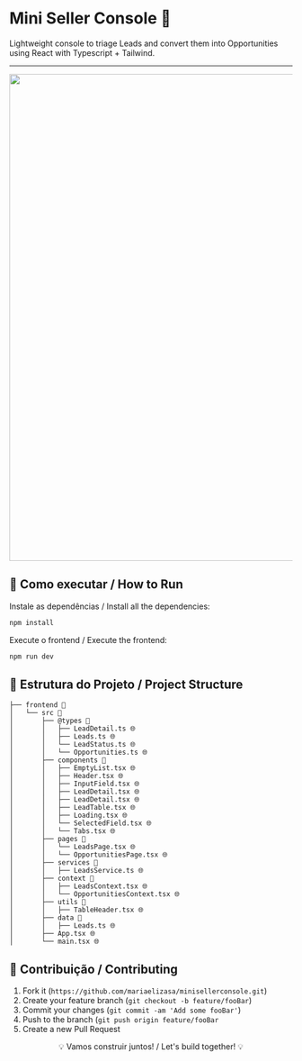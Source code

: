 # Mini Seller Console 🌸
<p>Lightweight console to triage Leads and convert them into Opportunities using React with Typescript + Tailwind.</p>

---

<p align="center">
 <img width="1349" height="865" alt="image" src="https://github.com/user-attachments/assets/ed1d285a-ab63-4224-a81d-c3c63eb2ca5a" />
</p>

## 🚀 Como executar / How to Run

Instale as dependências / Install all the dependencies:

```sh
npm install
```
Execute o frontend / Execute the frontend:

```sh
npm run dev
```
## 📁 Estrutura do Projeto / Project Structure

```
├── frontend 📁
│   └── src 📁
│       ├── @types 📁          
│       │   ├── LeadDetail.ts 🌐
│       │   ├── Leads.ts 🌐
│       │   └── LeadStatus.ts 🌐
│       │   └── Opportunities.ts 🌐
│       ├── components 📁
│       │   ├── EmptyList.tsx 🌐
│       │   ├── Header.tsx 🌐
│       │   ├── InputField.tsx 🌐
│       │   ├── LeadDetail.tsx 🌐
│       │   ├── LeadDetail.tsx 🌐
│       │   ├── LeadTable.tsx 🌐
│       │   ├── Loading.tsx 🌐
│       │   └── SelectedField.tsx 🌐
│       │   └── Tabs.tsx 🌐
│       ├── pages 📁
│       │   └── LeadsPage.tsx 🌐
│       │   └── OpportunitiesPage.tsx 🌐
│       ├── services 📁
│       │   ├── LeadsService.ts 🌐       
│       ├── context 📁
│       │   ├── LeadsContext.tsx 🌐
│       │   └── OpportunitiesContext.tsx 🌐
│       ├── utils 📁
│       │   ├── TableHeader.tsx 🌐
│       ├── data 📁
│       │   ├── Leads.ts 🌐
│       ├── App.tsx 🌐
│       └── main.tsx 🌐
```

## 🌟 Contribuição / Contributing

1. Fork it (`https://github.com/mariaelizasa/minisellerconsole.git`)
2. Create your feature branch (`git checkout -b feature/fooBar`)
3. Commit your changes (`git commit -am 'Add some fooBar'`)
4. Push to the branch (`git push origin feature/fooBar`
5. Create a new Pull Request

<p align="center">💡 Vamos construir juntos! / Let's build together! 💡</p> 
